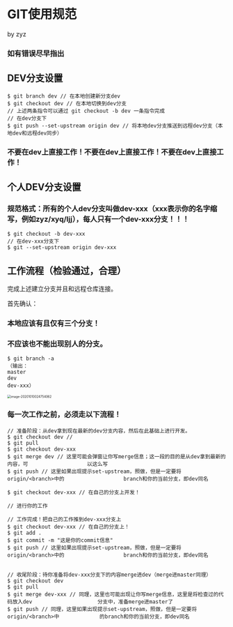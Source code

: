 # GIT使用规范

by zyz 

### 如有错误尽早指出



## DEV分支设置

```
$ git branch dev // 在本地创建新分支dev
$ git checkout dev // 在本地切换到dev分支
// 上述两条指令可以通过 git checkout -b dev 一条指令完成
// 在dev分支下
$ git push --set-upstream origin dev // 将本地dev分支推送到远程dev分支（本地dev和远程dev同步）
```

### 不要在dev上直接工作！不要在dev上直接工作！不要在dev上直接工作！



## 个人DEV分支设置

### 规范格式：所有的个人dev分支叫做dev-xxx（xxx表示你的名字缩写，例如zyz/xyq/ljj），每人只有一个dev-xxx分支！！！

```
$ git checkout -b dev-xxx
// 在dev-xxx分支下
$ git --set-upstream origin dev-xxx
```



## 工作流程（检验通过，合理）

完成上述建立分支并且和远程仓库连接。

首先确认：

### 本地应该有且仅有三个分支！

### 不应该也不能出现别人的分支。

```
$ git branch -a
（输出：
master
dev
dev-xxx）
```
<img src="C:\Users\matth\AppData\Roaming\Typora\typora-user-images\image-20201010024754062.png" alt="image-20201010024754062" style="zoom:50%;" />

### 每一次工作之前，必须走以下流程！

```
// 准备阶段：从dev拿到现在最新的dev分支内容，然后在此基础上进行开发。
$ git checkout dev // 
$ git pull
$ git checkout dev-xxx
$ git merge dev // 这里可能会弹窗让你写merge信息；这一段的目的是从dev拿到最新的内容，可					以这么写
$ git push // 这里如果出现提示set-upstream，照做，但是一定要将origin/<branch>中的					branch和你的当前分支，即dev同名

$ git checkout dev-xxx // 在自己的分支上开发！

// 进行你的工作

// 工作完成！把自己的工作推到dev-xxx分支上
$ git checkout dev-xxx // 在自己的分支上！
$ git add .
$ git commit -m "这是你的commit信息"
$ git push // 这里如果出现提示set-upstream，照做，但是一定要将origin/<branch>中的					branch和你的当前分支，即dev同名


// 收尾阶段：待你准备将dev-xxx分支下的内容merge进dev（merge进master同理）
$ git checkout dev
$ git pull
$ git merge dev-xxx // 同理，这里也可能出现让你写merge信息，这里是将检查过的代码放入dev						分支中，准备merge进master了
$ git push // 同理，这里如果出现提示set-upstream，照做，但是一定要将origin/<branch>中				的branch和你的当前分支，即dev同名
```


